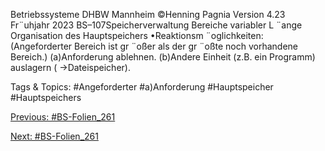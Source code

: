 Betriebssysteme DHBW Mannheim ©Henning Pagnia Version 4.23 Fr¨uhjahr 2023 BS–107Speicherverwaltung Bereiche variabler L ¨ange Organisation des Hauptspeichers
•Reaktionsm ¨oglichkeiten:
(Angeforderter Bereich ist gr ¨oßer als der gr ¨oßte noch vorhandene Bereich.)
(a)Anforderung ablehnen.
(b)Andere Einheit (z.B. ein Programm) auslagern ( →Dateispeicher).

   Tags & Topics:
   #Angeforderter
   #a)Anforderung
   #Hauptspeicher
   #Hauptspeichers

[Previous: #BS-Folien_261](BS-Folien_261.md)

[Next: #BS-Folien_261](BS-Folien_261.md)